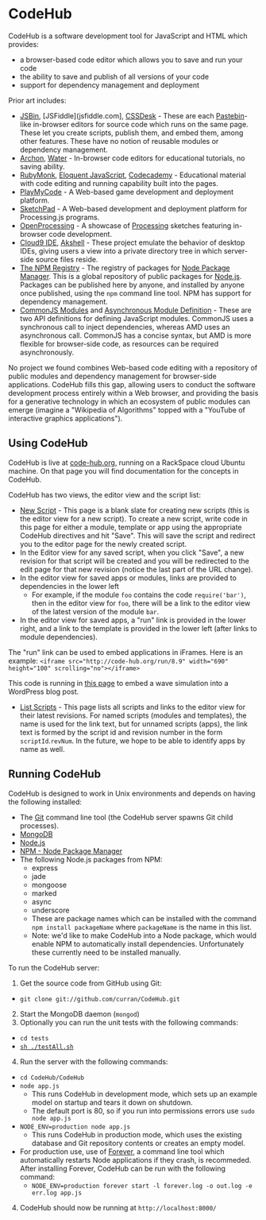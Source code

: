 # CodeHub
CodeHub is a software development tool for JavaScript and HTML which provides:

 - a browser-based code editor which allows you to save and run your code
 - the ability to save and publish of all versions of your code
 - support for dependency management and deployment

Prior art includes:
 - [JSBin](jsbin.com), [JSFiddle](jsfiddle.com], [CSSDesk](cssdesk.com) - These are each [Pastebin](pastebin.com)-like in-browser editors for source code which runs on the same page. These let you create scripts, publish them, and embed them, among other features. These have no notion of reusable modules or dependency management.
 - [Archon](http://enja.org/code/archon/), [Water](http://gabrielflor.it/water) - In-browser code editors for educational tutorials, no saving ability.
 - [RubyMonk](http://rubymonk.com/books/1/chapters/1-collections/lessons/2-arrays-introduction), [Eloquent JavaScript](http://eloquentjavascript.net/chapter2.html), [Codecademy](http://www.codecademy.com/tracks/javascript) - Educational material with code editing and running capability built into the pages.
 - [PlayMyCode](http://www.playmycode.com/) - A Web-based game development and deployment platform.
 - [SketchPad](http://sketchpad.cc/) - A Web-based development and deployment platform for Processing.js programs.
 - [OpenProcessing](http://www.openprocessing.org/) - A showcase of [Processing](http://processing.org/) sketches featuring in-browser code development.
 - [Cloud9 IDE](cloud9ide.com), [Akshell](http://www.akshell.com/ide/) - These project emulate the behavior of desktop IDEs, giving users a view into a private directory tree in which server-side source files reside.
 - [The NPM Registry](http://search.npmjs.org/) - The registry of packages for [Node Package Manager](http://npmjs.org/). This is a global repository of public packages for [Node.js](http://nodejs.org/). Packages can be published here by anyone, and installed by anyone once published, using the `npm` command line tool. NPM has support for dependency management.
 - [CommonJS Modules](http://wiki.commonjs.org/wiki/Modules/1.1.1) and [Asynchronous Module Definition](https://github.com/amdjs/amdjs-api/wiki/AMD) - These are two API definitions for defining JavaScript modules. CommonJS uses a synchronous call to inject dependencies, whereas AMD uses an asynchronous call. CommonJS has a concise syntax, but AMD is more flexible for browser-side code, as resources can be required asynchronously.

No project we found combines Web-based code editing with a repository of public modules and dependency management for browser-side applications. CodeHub fills this gap, allowing users to conduct the software development process entirely within a Web browser, and providing the basis for a generative technology in which an ecosystem of public modules can emerge (imagine a "Wikipedia of Algorithms" topped with a "YouTube of interactive graphics applications").

## Using CodeHub
CodeHub is live at [code-hub.org](http://www.code-hub.org/docs), running on a RackSpace cloud Ubuntu machine. On that page you will find documentation for the concepts in CodeHub.

CodeHub has two views, the editor view and the script list:
 - [New Script](http://code-hub.org/edit) - This page is a blank slate for creating new scripts (this is the editor view for a new script). To create a new script, write code in this page for either a module, template or app using the appropriate CodeHub directives and hit "Save". This will save the script and redirect you to the editor page for the newly created script.
 - In the Editor view for any saved script, when you click "Save", a new revision for that script will be created and you will be redirected to the edit page for that new revision (notice the last part of the URL change).
 - In the editor view for saved apps or modules, links are provided to dependencies in the lower left
   - For example, if the module `foo` contains the code `require('bar')`, then in the editor view for `foo`, there will be a link to the editor view of the latest version of the module `bar`.
 - In the editor view for saved apps, a "run" link is provided in the lower right, and a link to the template is provided in the lower left (after links to module dependencies).

The "run" link can be used to embed applications in iFrames. Here is an example:
`<iframe src="http://code-hub.org/run/8.9" width="690" height="100" scrolling="no"></iframe>` 

This code is running in [this page](http://curransoft.com/interactivegraphics/) to embed a wave simulation into a WordPress blog post.
 - [List Scripts](http://code-hub.org/scripts) - This page lists all scripts and links to the editor view for their latest revisions. For named scripts (modules and templates), the name is used for the link text, but for unnamed scripts (apps), the link text is formed by the script id and revision number in the form `scriptId`.`revNum`. In the future, we hope to be able to identify apps by name as well.

## Running CodeHub
CodeHub is designed to work in Unix environments and depends on having the following installed:
 - The [Git](http://git-scm.com/download) command line tool (the CodeHub server spawns Git child processes).
 - [MongoDB](http://www.mongodb.org/display/DOCS/Quickstart)
 - [Node.js](https://github.com/joyent/node/wiki/Installation)
 - [NPM - Node Package Manager](http://npmjs.org/)
 - The following Node.js packages from NPM:
   - express
   - jade
   - mongoose
   - marked
   - async
   - underscore
   - These are package names which can be installed with the command `npm install packageName` where `packageName` is the name in this list.
   - Note: we'd like to make CodeHub into a Node package, which would enable NPM to automatically install dependencies. Unfortunately these currently need to be installed manually.

To run the CodeHub server:
 1. Get the source code from GitHub using Git:
   - `git clone git://github.com/curran/CodeHub.git`
 2. Start the MongoDB daemon (`mongod`)
 3. Optionally you can run the unit tests with the following commands:
   - `cd tests`
   - [`sh ./testAll.sh`](https://github.com/curran/CodeHub/blob/master/CodeHub/tests/testAll.sh)
 4. Run the server with the following commands:
   - `cd CodeHub/CodeHub`
   - `node app.js`
     - This runs CodeHub in development mode, which sets up an example model on startup and tears it down on shutdown.
     - The default port is 80, so if you run into permissions errors use `sudo node app.js`
   - `NODE_ENV=production node app.js`
     - This runs CodeHub in production mode, which uses the existing database and Git repository contents or creates an empty model.
   - For production use, use of [Forever](https://github.com/nodejitsu/forever/), a command line tool which automatically restarts Node applications if they crash, is recommeded. After installing Forever, CodeHub can be run with the following command:
     - `NODE_ENV=production forever start -l forever.log -o out.log -e err.log app.js`
 4. CodeHub should now be running at `http://localhost:8000/`

